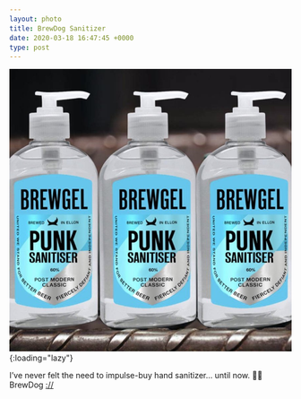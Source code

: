 ```yaml
---
layout: photo
title: BrewDog Sanitizer
date: 2020-03-18 16:47:45 +0000
type: post
---
```


![BrewDog Sanitizer](/img/8c71638b3b564228a5f273cca3c49f17.jpg){:loading="lazy"}

I’ve never felt the need to impulse-buy hand sanitizer... until now. 👏👏 BrewDog [://](https://twitter.com/BrewDog/status/1240208876408123393)
